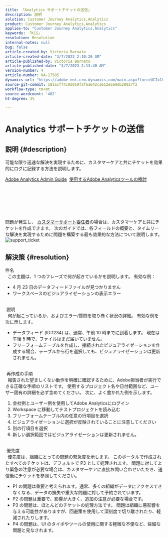 ```yaml
---
title: 「Analytics サポートチケットの送信」
description: 説明
solution: Customer Journey Analytics,Analytics
product: Customer Journey Analytics,Analytics
applies-to: "Customer Journey Analytics,Analytics"
keywords: 「KCS」
resolution: Resolution
internal-notes: null
bug: false
article-created-by: Victoria Barnato
article-created-date: "3/7/2023 2:10:26 AM"
article-published-by: Victoria Barnato
article-published-date: "3/7/2023 2:13:40 AM"
version-number: 4
article-number: KA-17505
dynamics-url: "https://adobe-ent.crm.dynamics.com/main.aspx?forceUCI=1&pagetype=entityrecord&etn=knowledgearticle&id=8a265239-8dbc-ed11-83ff-6045bd006b3d"
source-git-commit: 181acff4c92019f2f6a642ca612e569db28027f2
workflow-type: tm+mt
source-wordcount: '402'
ht-degree: 3%

---
```


# Analytics サポートチケットの送信

## 説明 {#description}


可能な限り迅速な解決を実現するために、カスタマーケアと共にチケットを効果的にログに記録する方法を説明します。



[Adobe Analytics Admin Guide](https://experienceleague.adobe.com/docs/analytics/admin/home.html?lang=ja)  [使用するAdobe Analyticsツールの検討](https://experienceleague.adobe.com/docs/analytics/analyze/admin-overview/which-analytics-tool.html)


<br><br><br><br> <br><br>
問題が発生し、 [カスタマーサポート委任者](https://helpx.adobe.com/jp/experience-cloud/supported-users.html)の場合は、カスタマーケアと共にチケットを作成できます。 次のガイドでは、各フィールドの概要と、タイムリーな解決を実現するために問題を構築する最も効果的な方法について説明します。
![support_ticket](https://helpx.adobe.com/content/dam/help/en/analytics/kb/submitting-an-analytics-support-ticket/jcr:content/main-pars/image/support_ticket.png "support_ticket")

## 解決策 {#resolution}

件名<br> 
この主題は、1 つのフレーズで何が起きているかを説明します。 有効な例：

- 4 月 23 日のデータフィードファイルが見つかりません
- ワークスペースのビジュアライゼーションの表示エラー

<br> 説明<br> 
何が起こっているか、およびエラー/質問を取り巻く状況の詳細。 有効な例を次に示します。

- データフィード (ID:1234) は、通常、午前 10 時までに到着します。 現在は午後 5 時で、ファイルはまだ届いていません。
- フリーフォームテーブルを作成し、接続されたビジュアライゼーションを作成する場合、テーブルから行を選択しても、ビジュアライゼーションは更新されません。

<br> 再作成の手順<br> 
報告された望ましくない動作を明確に確認するために、Adobe担当者が実行できる正確な手順のリストです。 使用するプロジェクト名や日付範囲など、ユーザー固有の詳細を必ず含めてください。 次に、よく書かれた例を示します。

1. 会社例とユーザー例を使用してAdobe Analyticsにログイン
2. Workspace に移動してテストプロジェクトを読み込む
3. フリーフォームテーブル内の任意の行項目を選択
4. ビジュアライゼーションに選択が反映されていることに注意してください
5. 別の行項目を選択
6. 新しい選択範囲ではビジュアライゼーションは更新されません。

<br> 優先度<br> 
優先度は、組織にとっての問題の緊急度を示します。 このポータルで作成されたすべてのチケットは、デフォルトで P3 として処理されます。 問題に対してより緊急の注意が必要な場合は、カスタマーケアに直接お問い合わせいただき、送信後にチケットを参照してください。

- P1 の問題は重要と考えられます。通常、多くの組織がデータにアクセスできなくなる、データの損失や重大な問題に対して予約されています。
- P2 の問題は重要で、影響が大きく、追加の注意が必要な場合です。
- P3 の問題は、ほとんどのチケットの処理方法です。 問題は組織に悪影響を与える可能性がありますが、回避策を使用して深刻度で切り離されたり、軽減されたりします。
- P4 の問題は、UI のタイポやツールの使用に関する軽微な不便など、些細な問題と見なされます。

<br> 